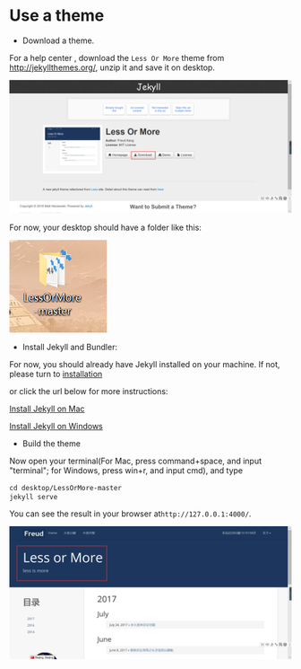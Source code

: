 <h1 id="4.1">Use a theme</h1>

- Download a theme.

For a help center , download the `Less Or More` theme from http://jekyllthemes.org/, unzip it and save it on desktop.

![1556972713607](https://github.com/anotherrachel/HelpCenter/blob/master/technical_writing/help_center_example/photos/1556972713607.png)

For now, your desktop should have a folder like this:

![1556972713607](https://github.com/anotherrachel/HelpCenter/blob/master/technical_writing/help_center_example/photos/desktop.png)



- Install Jekyll and Bundler:

For now, you should already have Jekyll installed on your machine. If not, please turn to [installation](https://github.com/anotherrachel/HelpCenter/tree/master/technical_writing/installation)

or click the url below for more instructions:

[Install Jekyll on Mac](https://idratherbewriting.com/documentation-theme-jekyll/mydoc_install_jekyll_on_mac.html)

[Install Jekyll on Windows](https://idratherbewriting.com/documentation-theme-jekyll/mydoc_install_jekyll_on_windows.html)




- Build the theme

Now open your terminal(For Mac, press command+space, and input "terminal"; for Windows, press win+r, and input cmd), and type
```
cd desktop/LessOrMore-master
jekyll serve
```

You can see the result in your browser at`http://127.0.0.1:4000/`.

![1556976873233](https://github.com/anotherrachel/HelpCenter/blob/master/technical_writing/help_center_example/photos/1556977861439.png)
